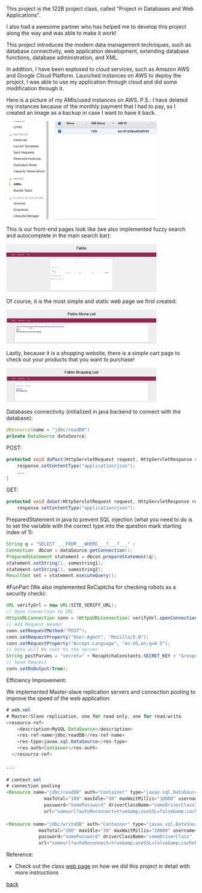 This project is the 122B project class, called "Project in Databases and Web Applications". 

I also had a awesome partner who has helped me to develop this project along the way and was able to make it work! 

This project introduces the modern data management techniques, such as database connectivity, web application development, extending database functions, database administration, and XML.

In addition, I have been explosed to cloud services, such as Amazon AWS and Google Cloud Platform. Launched instances on AWS to deploy the project, I was able to use my application through cloud and did some modification through it.

Here is a picture of my AMIs/used instances on AWS. P.S.: I have deleted my instances because of the monthly payment that I had to pay, so I created an image as a backup in case I want to have it back.
<!-- ![1 AWS](/assets/Online-Movies-Store-Web-Application/1.png) -->

<img src="/assets/Online-Movies-Store-Web-Application/1.png" alt="drawing" width="400">

This is our front-end pages look like (we also implemented fuzzy search and autocomplete in the main search bar):

<!-- ![2 Main Page](/assets/Online-Movies-Store-Web-Application/2.png) -->
<img src="/assets/Online-Movies-Store-Web-Application/2.png" alt="drawing" width="400">

Of course, it is the most simple and static web page we first created: 

<img src="/assets/Online-Movies-Store-Web-Application/3.png" alt="drawing" width="400">


Lastly, because it is a shopping website, there is a simple cart page to check out your products that you want to purchase!

<!-- ![4 Cart Page](/assets/Online-Movies-Store-Web-Application/4.png) -->
<img src="/assets/Online-Movies-Store-Web-Application/4.png" alt="drawing" width="400">

Databases connectivity (initialized in java backend to connect with the database):
```java
@Resource(name = "jdbc/readDB")
private DataSource dataSource;
```
POST:
```java
protected void doPost(HttpServletRequest request, HttpServletResponse response) throws ServletException, IOException{
    response.setContentType("application/json");
    ...
}
```
GET:
```java
protected void doGet(HttpServletRequest request, HttpServletResponse response) throws ServletException, IOException {
	response.setContentType("application/json");
```

PreparedStatement in java to prevent SQL injection (what you need to do is to set the variable with the correct type into the question mark starting index of 1):
```java
String q = "SELECT ___FROM___WHERE___?___?___" ;
Connection  dbcon = dataSource.getConnection();
PreparedStatement statement = dbcon.prepareStatement(q);
statement.setString(1, somestring1);
statement.setString(2, somestring2);
ResultSet set = statement.executeQuery();
```

#FunPart (We also implemented ReCaptcha for checking robots as a security check):

```java
URL verifyUrl = new URL(SITE_VERIFY_URL);
// Open Connection to URL
HttpsURLConnection conn = (HttpsURLConnection) verifyUrl.openConnection();
// Add Request Header
conn.setRequestMethod("POST");
conn.setRequestProperty("User-Agent", "Mozilla/5.0");
conn.setRequestProperty("Accept-Language", "en-US,en;q=0.5");
// Data will be sent to the server.
String postParams = "secret=" + RecaptchaConstants.SECRET_KEY + "&response=" + gRecaptchaResponse;
// Send Request
conn.setDoOutput(true);
```

Efficiency Improvement:

We implemented Master-slave replication servers and connection pooling to improve the speed of the web application: 

```java
# web.xml 
# Master/Slave replication, one for read-only, one for read/write
<resource-ref>
    <description>MySQL DataSource</description>
    <res-ref-name>jdbc/readDB</res-ref-name>
    <res-type>javax.sql.DataSource</res-type>
    <res-auth>Container</res-auth>
  </resource-ref>

...

# context.xml
# connection pooling
<Resource name="jdbc/readDB" auth="Container" type="javax.sql.DataSource"
              maxTotal="100" maxIdle="30" maxWaitMillis="10000" username="SomeUser"
              password="SomePassword" driverClassName="someDriverClass"
              url="someurl?autoReconnect=true&amp;useSSL=false&amp;cachePrepStmts=true"/>

<Resource name="jdbc/writeDB" auth="Container" type="javax.sql.DataSource"
            maxTotal="100" maxIdle="30" maxWaitMillis="10000" username="SomeUser"
            password="SomePassword" driverClassName="someDriverClass"
            url="someurl?autoReconnect=true&amp;useSSL=false&amp;cachePrepStmts=true"/>
```

Reference:
- Check out the class [web page][web-page] on how we did this project in detail with more instructions

[web-page]: https://grape.ics.uci.edu/wiki/public/wiki/cs122b-2019-winter

[back](./)
